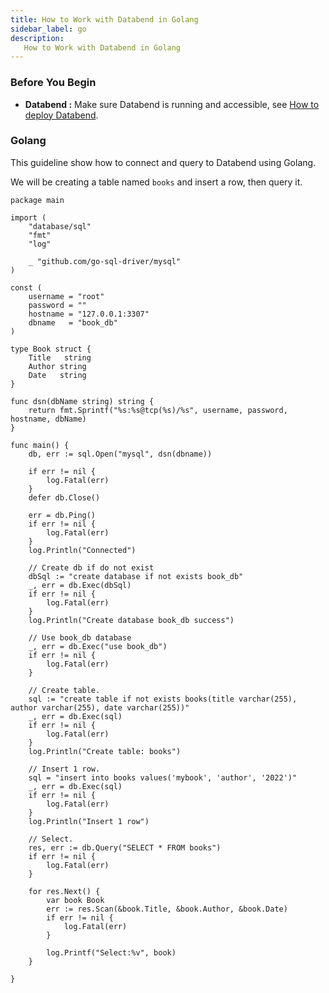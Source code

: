 ```yaml
---
title: How to Work with Databend in Golang
sidebar_label: go
description:
   How to Work with Databend in Golang
---
```


### Before You Begin

* **Databend :** Make sure Databend is running and accessible, see [How to deploy Databend](/doc/deploy).

### Golang

This guideline show how to connect and query to Databend using Golang.

We will be creating a table named `books` and insert a row, then query it.

```text
package main

import (
	"database/sql"
	"fmt"
	"log"

	_ "github.com/go-sql-driver/mysql"
)

const (
	username = "root"
	password = ""
	hostname = "127.0.0.1:3307"
	dbname   = "book_db"
)

type Book struct {
	Title   string
	Author string
	Date   string
}

func dsn(dbName string) string {
	return fmt.Sprintf("%s:%s@tcp(%s)/%s", username, password, hostname, dbName)
}

func main() {
	db, err := sql.Open("mysql", dsn(dbname))

	if err != nil {
		log.Fatal(err)
	}
	defer db.Close()

	err = db.Ping()
	if err != nil {
		log.Fatal(err)
	}
	log.Println("Connected")

	// Create db if do not exist
	dbSql := "create database if not exists book_db"
	_, err = db.Exec(dbSql)
	if err != nil {
		log.Fatal(err)
	}
	log.Println("Create database book_db success")

	// Use book_db database
	_, err = db.Exec("use book_db")
	if err != nil {
		log.Fatal(err)
	}

	// Create table.
	sql := "create table if not exists books(title varchar(255), author varchar(255), date varchar(255))"
	_, err = db.Exec(sql)
	if err != nil {
		log.Fatal(err)
	}
	log.Println("Create table: books")

	// Insert 1 row.
	sql = "insert into books values('mybook', 'author', '2022')"
	_, err = db.Exec(sql)
	if err != nil {
		log.Fatal(err)
	}
	log.Println("Insert 1 row")

	// Select.
	res, err := db.Query("SELECT * FROM books")
	if err != nil {
		log.Fatal(err)
	}

	for res.Next() {
		var book Book
		err := res.Scan(&book.Title, &book.Author, &book.Date)
		if err != nil {
			log.Fatal(err)
		}

		log.Printf("Select:%v", book)
	}

}
```
